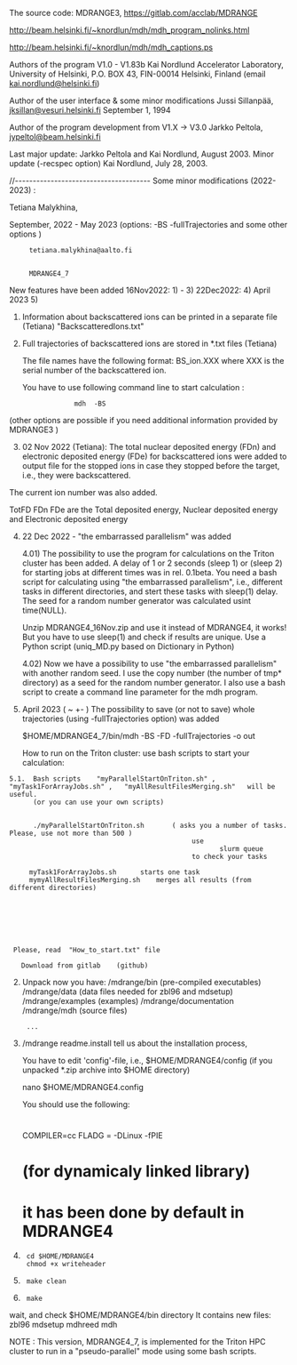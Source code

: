 

  The source code:  MDRANGE3,   https://gitlab.com/acclab/MDRANGE
  
  http://beam.helsinki.fi/~knordlun/mdh/mdh_program_nolinks.html
  
  http://beam.helsinki.fi/~knordlun/mdh/mdh_captions.ps
  
  
  Authors of the program V1.0 - V1.83b
  Kai Nordlund
  Accelerator Laboratory, University of Helsinki, P.O. BOX 43, FIN-00014 Helsinki, Finland
  (email kai.nordlund@helsinki.fi)

  Author of the user interface & some minor modifications
  Jussi Sillanpää, jksillan@vesuri.helsinki.fi
  September 1, 1994
 

  Author of the program development from V1.X -> V3.0
  Jarkko Peltola, jypeltol@beam.helsinki.fi
 
  Last major update: Jarkko Peltola and Kai Nordlund, August 2003. Minor update (-recspec option) Kai Nordlund, July 28, 2003.


//--------------------------------------
  Some minor modifications (2022-2023) : 
  
   Tetiana Malykhina,  
   
   September, 2022 - May 2023  (options:  -BS   -fullTrajectories  and some other options )
        
         tetiana.malykhina@aalto.fi                
                    

   	     MDRANGE4_7
 
 
New features have been added 
	16Nov2022:  1) - 3) 
	22Dec2022:  4)
	April 2023  5)

1) Information about backscattered ions can be printed in a separate file    (Tetiana)
   "BackscatteredIons.txt"
   
   
2) Full trajectories of backscattered ions are stored in *.txt files   (Tetiana)
 
    The file names have the following format: 
                  BS_ion.XXX 
    where XXX is the serial number of the backscattered ion. 

   You have to use following command line to start calculation :
 
                    mdh  -BS
                    
 (other options are possible if you need additional information provided by MDRANGE3 ) 



3)  02 Nov  2022  (Tetiana):
   The total nuclear deposited energy  (FDn) and electronic deposited energy (FDe)  for backscattered ions 
   were added to output file for the stopped ions in case they stopped before the target, i.e., they were backscattered.
   
   The current  ion number  was also added.
   
 
   TotFD    FDn    FDe    are  the Total deposited energy,  Nuclear deposited energy and Electronic deposited energy 

   
   


4) 22 Dec 2022  -  "the embarrassed parallelism"  was added

   4.01) The possibility to use the program for calculations on the Triton cluster has been added.
   A delay of 1 or 2 seconds (sleep 1)  or (sleep 2) for starting jobs at different times was in rel. 0.1beta.
   You need a bash script for calculating using "the embarrassed parallelism", i.e., different tasks in different directories,
   and stert these tasks with sleep(1)  delay.
   The seed for a random number generator was calculated usint time(NULL).
   
   Unzip MDRANGE4_16Nov.zip  and use it instead of MDRANGE4,  it works! 
   But you have to use sleep(1)  and check if results are unique. Use a Python script (uniq_MD.py based on Dictionary in Python)
    
   
   
   4.02)
   Now we have a possibility to use "the embarrassed parallelism"  with another random seed.
   I use the copy number (the number of tmp* directory)  as a seed for the random number generator.
   I also use a bash script to create a command line parameter for the mdh program. 




5)   April 2023  ( ~  +- )
     The possibility to save (or not to save) whole trajectories  (using   -fullTrajectories  option)     was added
     
     $HOME/MDRANGE4_7/bin/mdh -BS -FD -fullTrajectories -o out


     How to run on  the Triton cluster:
	use bash scripts to start your calculation:


 	5.1.  Bash scripts    "myParallelStartOnTriton.sh" ,   "myTask1ForArrayJobs.sh" ,   "myAllResultFilesMerging.sh"   will be useful.
 	      (or you can use your own scripts)
 	
 	
 	      ./myParallelStartOnTriton.sh       ( asks you a number of tasks. Please, use not more than 500 )
 	                                              use 
 	                                                     slurm queue
 	                                              to check your tasks
 	                                              
 	     myTask1ForArrayJobs.sh      starts one task
 	     mymyAllResultFilesMerging.sh    merges all results (from different directories)
 	     
 	     
	
            



     Please, read  "How_to_start.txt" file

       Download from gitlab    (github)

2) Unpack
    now you have:
        /mdrange/bin        (pre-compiled executables)
        /mdrange/data       (data files needed for zbl96 and mdsetup)
        /mdrange/examples   (examples)
        /mdrange/documentation
        /mdrange/mdh        (source files)

        ...
        
        
3) /mdrange readme.install   tell us about the installation process,

    You have to edit 'config'-file, i.e.,   $HOME/MDRANGE4/config
    (if you unpacked *.zip archive into $HOME directory)

    nano $HOME/MDRANGE4.config

   You should use the following:
   #
   COMPILER=cc
   FLADG = -DLinux -fPIE
   # (for dynamicaly linked library)
   # it has been done  by default  in MDRANGE4


4)      cd $HOME/MDRANGE4
        chmod +x writeheader


5)      make clean


6)      make

wait, and
 check $HOME/MDRANGE4/bin  directory 
 It contains new files:
        zbl96
        mdsetup
        mdhreed
        mdh


NOTE :
This version, MDRANGE4_7,  is implemented for the Triton HPC cluster to run in a "pseudo-parallel" mode using some bash scripts.






